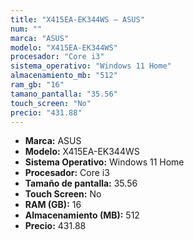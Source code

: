 ```yaml
---
title: "X415EA-EK344WS — ASUS"
num: ""
marca: "ASUS"
modelo: "X415EA-EK344WS"
procesador: "Core i3"
sistema_operativo: "Windows 11 Home"
almacenamiento_mb: "512"
ram_gb: "16"
tamano_pantalla: "35.56"
touch_screen: "No"
precio: "431.88"
---
```

<ul>
<li><strong>Marca:</strong> ASUS</li>
<li><strong>Modelo:</strong> X415EA-EK344WS</li>
<li><strong>Sistema Operativo:</strong> Windows 11 Home</li>
<li><strong>Procesador:</strong> Core i3 </li>
<li><strong>Tamaño de pantalla:</strong> 35.56</li>
<li><strong>Touch Screen:</strong> No</li>
<li><strong>RAM (GB):</strong> 16</li>
<li><strong>Almacenamiento (MB):</strong> 512</li>
<li><strong>Precio:</strong> 431.88</li>
</ul>